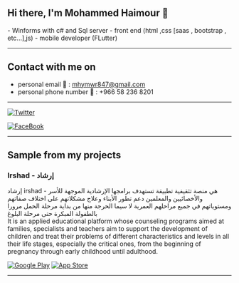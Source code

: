 <h2> Hi there, I'm Mohammed Haimour 👋 </h2>
- Winforms with c# and Sql server 
- front end (html ,css [saas , bootstrap , etc...],js)
- mobile developer (FLutter)

<hr>

<h2> Contact with me on </h2>

- personal email 📨 : mhymwr847@gmail.com
- personal phone number 📱 : +966 58 236 8201
 
<hr>

<p> <a href="https://twitter.com/dVv0h9EgfoEOK62" target="_blank"><img alt="Twitter" src="https://img.shields.io/badge/Twitter-4267B2.svg?style=for-the-badge&logo=twitter&logoColor=white" /></a>

<p> <a href="https://www.facebook.com/profile.php?id=100056578988785" target="_blank"><img alt="FaceBook" src="https://img.shields.io/badge/Facebook-4267B2.svg?style=for-the-badge&logo=facebook&logoColor=white" /></a>

<hr>

<h2> Sample from my projects </h2>

### Irshad - إرشاد

إرشاد irshad - 
هي منصة تثقيفية تطبيقة تستهدف برامجها الإرشادية الموجهة للأسر والأخصائيين والمعلمين دعم تطور الأبناء وعلاج مشكلاتهم على اختلاف صفاتهم ومستوياتهم في جميع مراحلهم العمرية لا سيما الحرجة منها من بداية مرحلة الحمل مرورا بالطفولة المبكرة حتى مرحلة البلوغ
<br>
It is an applied educational platform whose counseling programs aimed at families, specialists and teachers aim to support the development of children and treat their problems of different characteristics and levels in all their life stages, especially the critical ones, from the beginning of pregnancy through early childhood until adulthood.

<p><a href="https://play.google.com/store/apps/details?id=wed.notunot.irhad&hl=ar&gl=US" target="_blank"><img alt="Google Play" src="https://img.shields.io/badge/Get%20it%20on%20google%20play-blue.svg?style=for-the-badge&logo=google-play" /></a> <a href="https://apps.apple.com/sa/app/%D8%A5%D8%B1%D8%B4%D8%A7%D8%AF/id6449191134" target="_blank"><img alt="App Store" src="https://img.shields.io/badge/Get%20it%20on%20app%20store-black.svg?style=for-the-badge&logo=app-store&logoColor=white" /></a><p>

<hr>

<!--
**mohammed-haimour/mohammed-haimour** is a ✨ _special_ ✨ repository because its `README.md` (this file) appears on your GitHub profile.

Here are some ideas to get you started:

- 🔭 I’m currently working on ...
- 🌱 I’m currently learning ...
- 👯 I’m looking to collaborate on ...
- 🤔 I’m looking for help with ...
- 💬 Ask me about ...
- 📫 How to reach me: ...
- 😄 Pronouns: ...
- ⚡ Fun fact: ...
-->
